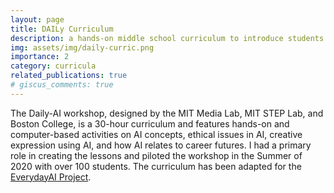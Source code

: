 ```yaml
---
layout: page
title: DAILy Curriculum
description: a hands-on middle school curriculum to introduce students to machine learning, generative AI, and ethics
img: assets/img/daily-curric.png
importance: 2
category: curricula
related_publications: true
# giscus_comments: true
---
```


The Daily-AI workshop, designed by the MIT Media Lab, MIT STEP Lab, and Boston College, is a 30-hour curriculum and features hands-on and computer-based activities on AI concepts, ethical issues in AI, creative expression using AI, and how AI relates to career futures. I had a primary role in creating the lessons and piloted the workshop in the Summer of 2020 with over 100 students. The curriculum has been adapted for the <a href="https://everyday-ai.org/">EverydayAI Project</a>.
